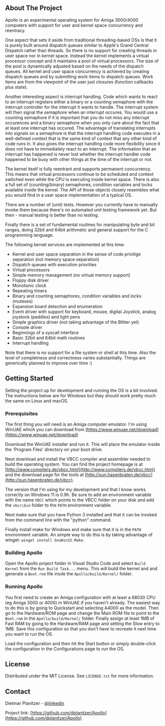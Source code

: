   ## About The Project

Apollo is an experimental operating system for Amiga 3000/4000 computers with support for user and kernel space concurrency and reentracy.

One aspect that sets it aside from traditional threading-based OSs is that it is purely built around dispatch queues similar to Apple's Grand Central Dispatch rather than threads. So there is no support for creating threads in user space nor in kernel space. Instead the kernel implements a virtual processor concept and it maintains a pool of virtual processors. The size of the pool is dynamically adjusted based on the needs of the dispatch queues. All kernel and user space concurrency is achieved by creating dispatch queues and by submitting work items to dispatch queues. Work items are from the viewpoint of the user just closures (function callbacks plus state).

Another interesting aspect is interrupt handling. Code which wants to react to an interrupt registers either a binary or a counting semaphore with the interrupt controller for the interrupt it wants to handle. The interrupt system will then signal the semaphore when an interrupt occures. You would use a counting semaphore if it is important that you do not miss any interrupt occurences and a binary semaphore when you only care about the fact that at least one interrupt has occured. The advantage of translating interrupts into signals on a semaphore is that the interrupt handling code executes in a well-defined context that is the same kind of context that any other kind of code runs in. It also gives the interrupt handling code more flexibility since it does not have to immediately react to an interrupt. The information that an interrupt has happened is never lost whether the interrupt handler code happened to be busy with other things at the time of the interrupt or not.

The kernel itself is fully reentrant and supports permanent concurrency. This means that virtual processors continue to be scheduled and context switched even while the CPU is executing inside kernel space. There is also a full set of (counting/binary) semaphores, condition variables and locks available inside the kernel. The API of those objects closely resembles what you would find in a user space implementation of a typical OS.

There are a number of (unit) tests. However you currently have to manually invoke them because there's no automated unit testing framework yet. But then - manual testing is better than no testing.

Finally there is a set of fundamental routines for manipulating byte and bit ranges, doing 32bit and 64bit arithmetic and general support for the C programming language.

The following kernel services are implemented at this time:

* Kernel and user space separation in the sense of code privilige separation (not memory space separation)
* Dispatch queues with execution priorities
* Virtual processors
* Simple memory management (no virtual memory support)
* Floppy disk driver
* Monotonic clock
* Repeating timers
* Binary and counting semaphores, condition variables and locks (mutexes)
* Expansion board detection and enumeration
* Event driver with support for keyboard, mouse, digital Joystick, analog joystock (paddles) and light pens
* Simple graphics driver (not taking advantage of the Blitter yet)
* Console driver
* Beginnings of a syscall interface
* Basic 32bit and 64bit math routines
* Interrupt handling

Note that there is no support for a file system or shell at this time. Also the level of completness and correctness varies substantially. Things are generically planned to improve over time :)

## Getting Started

Setting the project up for development and running the OS is a bit involved. The instructions below are for Windows but they should work pretty much the same on Linux and macOS.

### Prerequisites

The first thing you will need is an Amiga computer emulator. I'm using WinUAE which you can download from [https://www.winuae.net/download](https://www.winuae.net/download)

Download the WinUAE installer and run it. This will place the emulator inside the 'Program Files' directory on your boot drive.

Next download and install the VBCC compiler and assembler needed to build the operating system. You can find the project homepage is at [http://www.compilers.de/vbcc.html](http://www.compilers.de/vbcc.html) and the download page for the tools at [http://sun.hasenbraten.de/vbcc](http://sun.hasenbraten.de/vbcc).

The version that I'm using for my development and that I know works correctly on Windows 11 is 0.9h. Be sure to add an environment variable with the name `VBCC` which points to the VBCC folder on your disk and add the `vbcc\bin` folder to the `PATH` environment variable.

Next make sure that you have Python 3 installed and that it can be invoked from the command line with the "python" command.

Finally install make for Windows and make sure that it is in the `PATH` environment variable. An simple way to do this is by taking advantage of winget: `winget install GnuWin32.Make`.

### Building Apollo

Open the Apollo project folder in Visual Studio Code and select `Build Kernel` from the `Run Build Task...` menu. This will build the kernel and and generate a `Boot.rom` file insde the `Apollo/build/Kernel/` folder.

### Running Apollo

You first need to create an Amiga configuration with at least a 68030 CPU (eg Amiga 3000 or 4000) in WinUAE if you haven't already. The easiest way to do this is by going to Quickstart and selecting A4000 as the model. Then go to the Hardware/ROM page and change the Main ROM file to point to the `Boot.rom` in the `Apollo/build/Kernel/` folder. Finally assign at least 1MB of Fast RAM by going to the Hardware/RAM page and setting the Slow entry to 1MB. Save this configuration so that you don't have to recreate it next time you want to run the OS.

Load the configuration and then hit the Start button or simply double-click the configuration in the Configurations page to run the OS.

## License

Distributed under the MIT License. See `LICENSE.txt` for more information.

## Contact

Dietmar Planitzer - [@linkedin](https://www.linkedin.com/in/dplanitzer)

Project link: [https://github.com/dplanitzer/Apollo](https://github.com/dplanitzer/Apollo)
